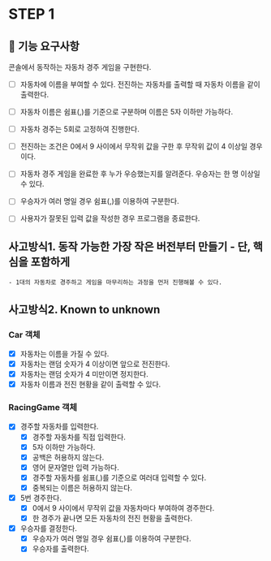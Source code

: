 # STEP 1

## 🎯 기능 요구사항

콘솔에서 동작하는 자동차 경주 게임을 구현한다.
- [ ] 자동차에 이름을 부여할 수 있다. 전진하는 자동차를 출력할 때 자동차 이름을 같이 출력한다.
- [ ] 자동차 이름은 쉼표(,)를 기준으로 구분하며 이름은 5자 이하만 가능하다.
- [ ] 자동차 경주는 5회로 고정하여 진행한다.
- [ ] 전진하는 조건은 0에서 9 사이에서 무작위 값을 구한 후 무작위 값이 4 이상일 경우이다.
- [ ] 자동차 경주 게임을 완료한 후 누가 우승했는지를 알려준다. 우승자는 한 명 이상일 수 있다.
- [ ] 우승자가 여러 명일 경우 쉼표(,)를 이용하여 구분한다.
- [ ] 사용자가 잘못된 입력 값을 작성한 경우 프로그램을 종료한다.


## 사고방식1. 동작 가능한 가장 작은 버전부터 만들기 - 단, 핵심을 포함하게
    - 1대의 자동차로 경주하고 게임을 마무리하는 과정을 먼저 진행해볼 수 있다.

## 사고방식2. Known to unknown
### Car 객체
- [x] 자동차는 이름을 가질 수 있다.
- [x] 자동차는 랜덤 숫자가 4 이상이면 앞으로 전진한다.
- [x] 자동차는 랜덤 숫자가 4 미만이면 정지한다.
- [x] 자동차 이름과 전진 현황을 같이 출력할 수 있다.

### RacingGame 객체
- [x] 경주할 자동차를 입력한다.
    - [x] 경주할 자동차를 직접 입력한다.
    - [x] 5자 이하만 가능하다.
    - [x] 공백은 허용하지 않는다.
    - [x] 영어 문자열만 입력 가능하다.
    - [x] 경주할 자동차를 쉼표(,)를 기준으로 여러대 입력할 수 있다.
    - [x] 중복되는 이름은 허용하지 않는다.
- [x] 5번 경주한다.
    - [x] 0에서 9 사이에서 무작위 값을 자동차마다 부여하여 경주한다.
    - [x] 한 경주가 끝나면 모든 자동차의 전진 현황을 출력한다. 
- [x] 우승자를 결정한다.
    - [x] 우승자가 여러 명일 경우 쉼표(,)를 이용하여 구분한다.
    - [x] 우승자를 출력한다.
